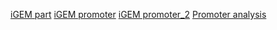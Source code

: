 [iGEM part](igem_part.html)
[iGEM promoter](igem_promoter.html)
[iGEM promoter_2](Promoter.html)
[Promoter analysis](0419.html)
